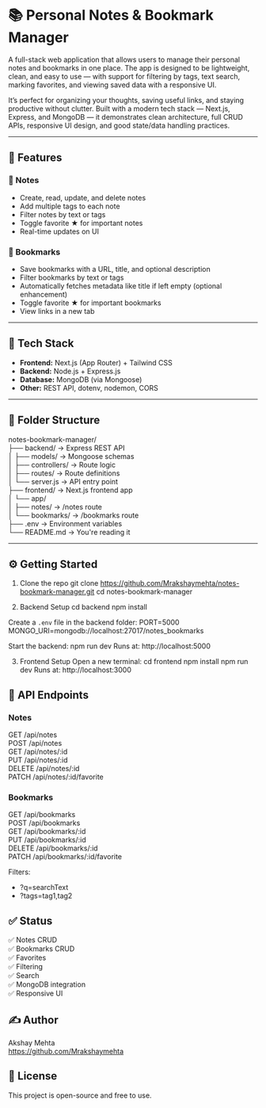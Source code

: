 # 📚 Personal Notes & Bookmark Manager

A full-stack web application that allows users to manage their personal notes and bookmarks in one place. The app is designed to be lightweight, clean, and easy to use — with support for filtering by tags, text search, marking favorites, and viewing saved data with a responsive UI.

It’s perfect for organizing your thoughts, saving useful links, and staying productive without clutter. Built with a modern tech stack — Next.js, Express, and MongoDB — it demonstrates clean architecture, full CRUD APIs, responsive UI design, and good state/data handling practices.

---

## 🚀 Features

### 📝 Notes
- Create, read, update, and delete notes
- Add multiple tags to each note
- Filter notes by text or tags
- Toggle favorite ★ for important notes
- Real-time updates on UI

### 🔖 Bookmarks
- Save bookmarks with a URL, title, and optional description
- Filter bookmarks by text or tags
- Automatically fetches metadata like title if left empty (optional enhancement)
- Toggle favorite ★ for important bookmarks
- View links in a new tab

---

## 🧱 Tech Stack

- **Frontend:** Next.js (App Router) + Tailwind CSS
- **Backend:** Node.js + Express.js
- **Database:** MongoDB (via Mongoose)
- **Other:** REST API, dotenv, nodemon, CORS

---

## 📂 Folder Structure

notes-bookmark-manager/  
├── backend/         → Express REST API  
│   ├── models/      → Mongoose schemas  
│   ├── controllers/ → Route logic  
│   ├── routes/      → Route definitions  
│   └── server.js    → API entry point  
├── frontend/        → Next.js frontend app  
│   └── app/         
│       ├── notes/       → /notes route  
│       └── bookmarks/   → /bookmarks route  
├── .env             → Environment variables  
└── README.md        → You're reading it

---

## ⚙️ Getting Started

1. Clone the repo
git clone https://github.com/Mrakshaymehta/notes-bookmark-manager.git
cd notes-bookmark-manager

2. Backend Setup
cd backend
npm install

Create a `.env` file in the backend folder:
PORT=5000
MONGO_URI=mongodb://localhost:27017/notes_bookmarks

Start the backend:
npm run dev
Runs at: http://localhost:5000

3. Frontend Setup
Open a new terminal:
cd frontend
npm install
npm run dev
Runs at: http://localhost:3000

## 🧪 API Endpoints

### Notes
GET     /api/notes  
POST    /api/notes  
GET     /api/notes/:id  
PUT     /api/notes/:id  
DELETE  /api/notes/:id  
PATCH   /api/notes/:id/favorite  

### Bookmarks
GET     /api/bookmarks  
POST    /api/bookmarks  
GET     /api/bookmarks/:id  
PUT     /api/bookmarks/:id  
DELETE  /api/bookmarks/:id  
PATCH   /api/bookmarks/:id/favorite  

Filters:
- ?q=searchText
- ?tags=tag1,tag2

## ✅ Status
✅ Notes CRUD  
✅ Bookmarks CRUD  
✅ Favorites  
✅ Filtering  
✅ Search  
✅ MongoDB integration  
✅ Responsive UI

## ✍️ Author
Akshay Mehta  
https://github.com/Mrakshaymehta

## 📌 License
This project is open-source and free to use.
